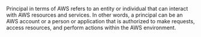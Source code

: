 Principal in terms of AWS refers to an entity or individual that can interact with AWS resources and services. 
In other words, a principal can be an AWS account or a person or application that is authorized to make requests, 
access resources, and perform actions within the AWS environment.
